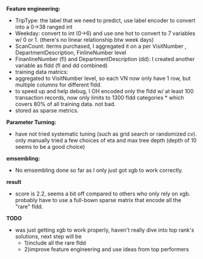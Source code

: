 
**Feature engineering:**
* TripType: the label that we need to predict, use label encoder to convert into a 0->38 ranged int
* Weekday: convert to int (0->6) and use one hot to convert to 7 variables w/ 0 or 1. (there's no linear relationship btw week days)
* ScanCount: iterms purchased, I aggregated it on a per VisitNumber , DepartmentDescription, FinlineNumber level 
* FinanlineNumber (fl) and DepartmentDescription (dd): I created another variable as fldd (fl and dd combined)
* training data matrics: 
* aggregated to VisitNumber level, so each VN now only have 1 row, but multiple columns for different fldd. 
* to speed up and help debug, I OH encoded only the fldd w/ at least 100 transaction records, now only limits to 1300 fldd categories * which covers 80% of all training data. not bad. 
* stored as sparse metrics. 

**Parameter Turning:**
* have not tried systematic tuning (such as grid search or randomized cv). only manually tried a few choices of eta and max tree depth (depth of 10 seems to be a good choice)  


**emsembling:**
* No emsembling done so far as I only just got xgb to work correctly. 


**result**
* score is 2.2, seems a bit off compared to others who only rely on xgb. probably have to use a full-bown sparse matrix that encode all the "rare" fldd. 


**TODO**
* was just getting xgb to work properly, haven't really dive into top rank's solutions, next step will be 
  * 1)include all the rare fldd 
  * 2)improve feature engineering and use ideas from top performers


